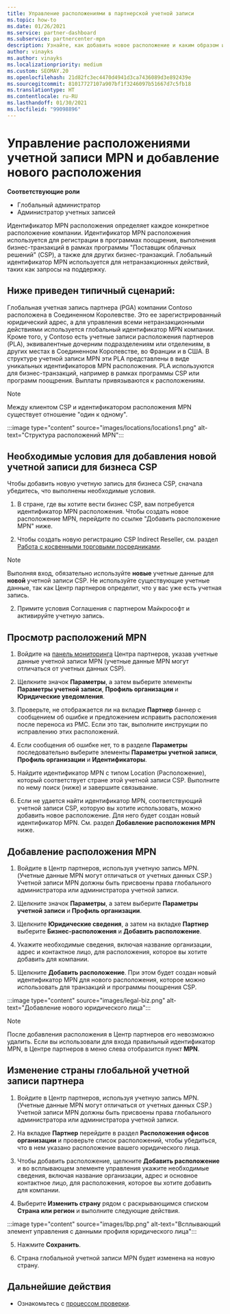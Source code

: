```yaml
---
title: Управление расположениями в партнерской учетной записи
ms.topic: how-to
ms.date: 01/26/2021
ms.service: partner-dashboard
ms.subservice: partnercenter-mpn
description: Узнайте, как добавить новое расположение и каким образом идентификатор расположения MPN используется в программах поощрений, бизнес-операциях CSP, подписках и других транзакциях.
author: vinayks
ms.author: vinayks
ms.localizationpriority: medium
ms.custom: SEOMAY.20
ms.openlocfilehash: 21d82fc3ec4470d4941d3ca7436089d3e892439e
ms.sourcegitcommit: 81017727107a907bf1f3246097b51667d7c5fb18
ms.translationtype: HT
ms.contentlocale: ru-RU
ms.lasthandoff: 01/30/2021
ms.locfileid: "99098896"
---
```

# <a name="manage-your-mpn-account-locations-and-add-a-new-location"></a>Управление расположениями учетной записи MPN и добавление нового расположения


**Соответствующие роли**

- Глобальный администратор
- Администратор учетных записей

Идентификатор MPN расположения определяет каждое конкретное расположение компании. Идентификатор MPN расположения используется для регистрации в программах поощрения, выполнения бизнес-транзакций в рамках программы "Поставщик облачных решений" (CSP), а также для других бизнес-транзакций. Глобальный идентификатор MPN используется для нетранзакционных действий, таких как запросы на поддержку.

## <a name="the-following-is-a-typical-scenario"></a>Ниже приведен типичный сценарий:

Глобальная учетная запись партнера (PGA) компании Contoso расположена в Соединенном Королевстве. Это ее зарегистрированный юридический адрес, а для управления всеми нетранзакционными действиями используется глобальный идентификатор MPN компании. Кроме того, у Contoso есть учетные записи расположения партнеров (PLA), эквивалентные дочерним подразделениям или отделениям, в других местах в Соединенном Королевстве, во Франции и в США. В структуре учетной записи MPN эти PLA представлены в виде уникальных идентификаторов MPN расположения. PLA используются для бизнес-транзакций, например в рамках программы CSP или программ поощрения. Выплаты привязываются к расположениям. 

>[!NOTE]
>Между клиентом CSP и идентификатором расположения MPN существует отношение "один к одному".

:::image type="content" source="images/locations/locations1.png" alt-text="Структура расположений MPN":::

## <a name="prerequisites-in-order-to-add-a-new-account-for-a-csp-business"></a>Необходимые условия для добавления новой учетной записи для бизнеса CSP

Чтобы добавить новую учетную запись для бизнеса CSP, сначала убедитесь, что выполнены необходимые условия.

1. В стране, где вы хотите вести бизнес CSP, вам потребуется идентификатор MPN расположения. Чтобы создать новое расположение MPN, перейдите по ссылке "Добавить расположение MPN" ниже.
  
1. Чтобы создать новую регистрацию CSP Indirect Reseller, см. раздел [Работа с косвенными торговыми посредниками](indirect-reseller-tasks-in-partner-center.md#get-started). 

>[!NOTE] 
 >Выполняя вход, обязательно используйте **новые** учетные данные для **новой** учетной записи CSP. Не используйте существующие учетные данные, так как Центр партнеров определит, что у вас уже есть учетная запись.

2. Примите условия Соглашения с партнером Майкрософт и активируйте учетную запись.

## <a name="view-your-mpn-locations"></a>Просмотр расположений MPN

1. Войдите на [панель мониторинга](https://partner.microsoft.com/dashboard/home) Центра партнеров, указав учетные данные учетной записи MPN (учетные данные MPN могут отличаться от учетных данных CSP). 
 
1. Щелкните значок **Параметры**, а затем выберите элементы **Параметры учетной записи**, **Профиль организации** и **Юридические уведомления**. 

1. Проверьте, не отображается ли на вкладке **Партнер** баннер с сообщением об ошибке и предложением исправить расположения после переноса из PMC. Если это так, выполните инструкции по исправлению этих расположений. 

3. Если сообщения об ошибке нет, то в разделе **Параметры** последовательно выберите элементы **Параметры учетной записи**, **Профиль организации** и **Идентификаторы**.

4. Найдите идентификатор MPN с типом Location (Расположение), который соответствует стране этой учетной записи CSP. Выполните по нему поиск (ниже) и завершите связывание.

5. Если не удается найти идентификатор MPN, соответствующий учетной записи CSP, которую вы хотите использовать, можно добавить новое расположение. Для него будет создан новый идентификатор MPN. См. раздел **Добавление расположения MPN** ниже.

## <a name="add-an-mpn-location"></a>Добавление расположения MPN

1. Войдите в Центр партнеров, используя учетную запись MPN. (Учетные данные MPN могут отличаться от учетных данных CSP.) Учетной записи MPN должны быть присвоены права глобального администратора или администратора учетной записи. 

1. Щелкните значок **Параметры**, а затем выберите **Параметры учетной записи** и **Профиль организации**.

2. Щелкните **Юридические сведения**, а затем на вкладке **Партнер** выберите **Бизнес-расположения** и **Добавить расположение**.

3. Укажите необходимые сведения, включая название организации, адрес и контактное лицо, для расположения, которое вы хотите добавить для компании.
 
1. Щелкните **Добавить расположение**. При этом будет создан новый идентификатор MPN для нового расположения, которое можно использовать для транзакций и программы поощрения CSP.

:::image type="content" source="images/legal-biz.png" alt-text="Добавление нового юридического лица":::

> [!NOTE]
> После добавления расположения в Центр партнеров его невозможно удалить. Если вы использовали для входа правильный идентификатор MPN, в Центре партнеров в меню слева отобразится пункт **MPN**.

## <a name="change-country-of-partner-global-account"></a>Изменение страны глобальной учетной записи партнера 

1. Войдите в Центр партнеров, используя учетную запись MPN. (Учетные данные MPN могут отличаться от учетных данных CSP.) Учетной записи MPN должны быть присвоены права глобального администратора или администратора учетной записи. 

2. На вкладке **Партнер** перейдите в раздел **Расположения офисов организации** и проверьте список расположений, чтобы убедиться, что в нем указано расположение вашего юридического лица. 
 
1. Чтобы добавить расположение, щелкните **Добавить расположение** и во всплывающем элементе управления укажите необходимые сведения, включая название организации, адрес и основное контактное лицо, для расположения, которое вы хотите добавить для компании. 
 
1. Выберите **Изменить страну** рядом с раскрывающимся списком **Страна или регион** и выполните следующие действия. 

:::image type="content" source="images/lbp.png" alt-text="Всплывающий элемент управления с данными профиля юридического лица":::

5. Нажмите **Сохранить**.

6. Страна глобальной учетной записи MPN будет изменена на новую страну.
  
## <a name="next-steps"></a>Дальнейшие действия

- Ознакомьтесь с [процессом проверки](verification-responses.md).
